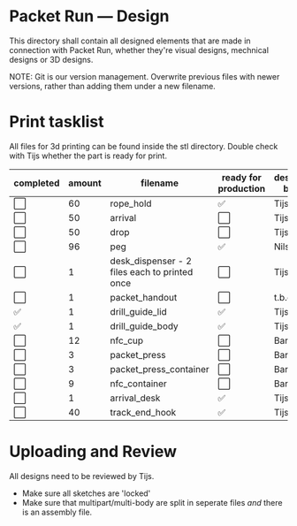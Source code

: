 # Packet Run — Design
This directory shall contain all designed elements that are made in connection
with Packet Run, whether they're visual designs, mechnical designs or 3D
designs.

NOTE: Git is our version management. Overwrite previous files with newer
versions, rather than adding them under a new filename.

# Print tasklist
All files for 3d printing can be found inside the stl directory. Double check with Tijs whether the part is ready for print.

| completed | amount | filename | ready for production | design by |
| --- | --- | --- | --- | --- |
| :white_large_square: | 60 | rope_hold | :white_check_mark: | Tijs |
| :white_large_square: | 50 | arrival | :white_large_square: | Tijs |
| :white_large_square: | 50 | drop | :white_large_square: | Tijs |
| :white_large_square: | 96 | peg | :white_check_mark: | Nils |
| :white_large_square: | 1 | desk_dispenser - 2 files each to printed once | :white_large_square: | Tijs |
| :white_large_square: | 1 | packet_handout | :white_large_square: | t.b.d. |
| :white_check_mark: | 1 | drill_guide_lid | :white_check_mark: | Tijs |
| :white_check_mark: | 1 | drill_guide_body | :white_check_mark: | Tijs |
| :white_large_square: | 12 | nfc_cup | :white_large_square: | Bart |
| :white_large_square: | 3 | packet_press | :white_large_square: | Bart |
| :white_large_square: | 3 | packet_press_container | :white_large_square: | Bart |
| :white_large_square: | 9 | nfc_container | :white_large_square: | Bart |
| :white_large_square: | 1 | arrival_desk | :white_check_mark: | Tijs |
| :white_large_square: | 40 | track_end_hook | :white_check_mark: | Tijs |

<!-- - [ ] 30x ––– rope_hold 
- [ ] 24x ––– arrival
- [ ] 24x ––– drop
- [ ] 50x ––– peg
- [ ] 1x  ––– desk_departure
- [ ] 1x  ––– packet_distribution -->

# Uploading and Review
All designs need to be reviewed by Tijs.
- Make sure all sketches are 'locked'
- Make sure that multipart/multi-body are split in seperate files _and_ there is an assembly file.



